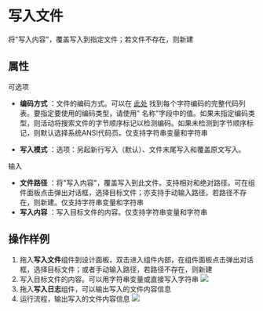 # 写入文件

将&quot;写入内容&quot;，覆盖写入到指定文件；若文件不存在，则新建

## 属性

可选项

- **编码方式** ：文件的编码方式。可以在 [此处](../../Appendix/Encoding.md?_v=v2020.4) 找到每个字符编码的完整代码列表。要指定要使用的编码类型，请使用&quot; 名称&quot;字段中的值。如果未指定编码类型，则活动将搜索文件的字节顺序标记以检测编码。如果未检测到字节顺序标记，则默认选择系统ANSI代码页。仅支持字符串变量和字符串

- **写入模式** ：选项：另起新行写入（默认）、文件末尾写入和覆盖原文写入。

输入

- **文件路径** ：将&quot;写入内容&quot;，覆盖写入到此文件。支持相对和绝对路径。可在组件面板点击弹出对话框，选择目标文件；亦支持手动输入路径，若路径不存在，则新建。仅支持字符串变量和字符串
- **写入内容** ：写入目标文件的内容。仅支持字符串变量和字符串

## 操作样例
1. 拖入**写入文件**组件到设计面板，双击进入组件内部，在组件面板点击弹出对话框，选择目标文件；或者手动输入路径，若路径不存在，则新建
2. 写入目标文件的内容。可以用字符串变量或直接写入字符串
![](https://docimages.blob.core.chinacloudapi.cn/images/Activities/writeFile-1.png)
3. 拖入**写入日志**组件，可以输出写入的文件内容信息
4. 运行流程，输出写入的文件内容信息
![](https://docimages.blob.core.chinacloudapi.cn/images/Activities/writeFile-2.png)
